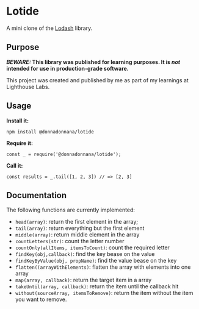 # Lotide

A mini clone of the [Lodash](https://lodash.com) library.

## Purpose

**_BEWARE:_ This library was published for learning purposes. It is _not_ intended for use in production-grade software.**

This project was created and published by me as part of my learnings at Lighthouse Labs.

## Usage

**Install it:**

`npm install @donnadonnana/lotide`

**Require it:**

`const _ = require('@donnadonnana/lotide');`

**Call it:**

`const results = _.tail([1, 2, 3]) // => [2, 3]`

## Documentation

The following functions are currently implemented:

- `head(array)`: return the first element in the array;
- `tail(array)`: return everything but the first element
- `middle(array)`: return middle element in the array
- `countLetters(str)`: count the letter number
- `countOnly(allItems, itemsToCount)`: count the required letter
- `findKey(obj,callback)`: find the key bease on the value
- `findKeyByValue(obj, propName)`: find the value bease on the key
- `flatten((arrayWithElements)`: flatten the array with elements into one array
- `map(array, callback)`: return the target item in a array
- `takeUntil(array, callback)`: return the item until the callback hit
- `without(sourceArray, itemsToRemove)`: return the item without the item you want to remove.
